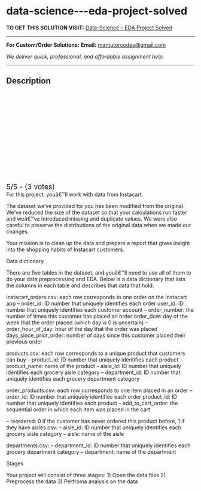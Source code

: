 # data-science---eda-project-solved
**TO GET THIS SOLUTION VISIT:** [Data-Science – EDA Project Solved](https://mantutor.com/product/data-science-eda-project-solved/)


---

**For Custom/Order Solutions:** **Email:** mantutorcodes@gmail.com  

*We deliver quick, professional, and affordable assignment help.*

---

<h2>Description</h2>



<div class="kk-star-ratings kksr-auto kksr-align-center kksr-valign-top" data-payload="{&quot;align&quot;:&quot;center&quot;,&quot;id&quot;:&quot;114929&quot;,&quot;slug&quot;:&quot;default&quot;,&quot;valign&quot;:&quot;top&quot;,&quot;ignore&quot;:&quot;&quot;,&quot;reference&quot;:&quot;auto&quot;,&quot;class&quot;:&quot;&quot;,&quot;count&quot;:&quot;3&quot;,&quot;legendonly&quot;:&quot;&quot;,&quot;readonly&quot;:&quot;&quot;,&quot;score&quot;:&quot;5&quot;,&quot;starsonly&quot;:&quot;&quot;,&quot;best&quot;:&quot;5&quot;,&quot;gap&quot;:&quot;4&quot;,&quot;greet&quot;:&quot;Rate this product&quot;,&quot;legend&quot;:&quot;5\/5 - (3 votes)&quot;,&quot;size&quot;:&quot;24&quot;,&quot;title&quot;:&quot;Data-Science - EDA Project Solved&quot;,&quot;width&quot;:&quot;138&quot;,&quot;_legend&quot;:&quot;{score}\/{best} - ({count} {votes})&quot;,&quot;font_factor&quot;:&quot;1.25&quot;}">

<div class="kksr-stars">

<div class="kksr-stars-inactive">
            <div class="kksr-star" data-star="1" style="padding-right: 4px">


<div class="kksr-icon" style="width: 24px; height: 24px;"></div>
        </div>
            <div class="kksr-star" data-star="2" style="padding-right: 4px">


<div class="kksr-icon" style="width: 24px; height: 24px;"></div>
        </div>
            <div class="kksr-star" data-star="3" style="padding-right: 4px">


<div class="kksr-icon" style="width: 24px; height: 24px;"></div>
        </div>
            <div class="kksr-star" data-star="4" style="padding-right: 4px">


<div class="kksr-icon" style="width: 24px; height: 24px;"></div>
        </div>
            <div class="kksr-star" data-star="5" style="padding-right: 4px">


<div class="kksr-icon" style="width: 24px; height: 24px;"></div>
        </div>
    </div>

<div class="kksr-stars-active" style="width: 138px;">
            <div class="kksr-star" style="padding-right: 4px">


<div class="kksr-icon" style="width: 24px; height: 24px;"></div>
        </div>
            <div class="kksr-star" style="padding-right: 4px">


<div class="kksr-icon" style="width: 24px; height: 24px;"></div>
        </div>
            <div class="kksr-star" style="padding-right: 4px">


<div class="kksr-icon" style="width: 24px; height: 24px;"></div>
        </div>
            <div class="kksr-star" style="padding-right: 4px">


<div class="kksr-icon" style="width: 24px; height: 24px;"></div>
        </div>
            <div class="kksr-star" style="padding-right: 4px">


<div class="kksr-icon" style="width: 24px; height: 24px;"></div>
        </div>
    </div>
</div>


<div class="kksr-legend" style="font-size: 19.2px;">
            5/5 - (3 votes)    </div>
    </div>
For this project, youâ€™ll work with data from Instacart.

The dataset we’ve provided for you has been modified from the original. We’ve reduced the size of the dataset so that your calculations run faster and weâ€™ve introduced missing and duplicate values. We were also careful to preserve the distributions of the original data when we made our changes.

Your mission is to clean up the data and prepare a report that gives insight into the shopping habits of Instacart customers.

Data dictionary

There are five tables in the dataset, and youâ€™ll need to use all of them to do your data preprocessing and EDA. Below is a data dictionary that lists the columns in each table and describes that data that hold.

instacart_orders.csv: each row corresponds to one order on the Instacart app – order_id: ID number that uniquely identifies each order user_id: ID number that uniquely identifies each customer account – order_number: the number of times this customer has placed an order order_dow: day of the week that the order placed (which day is 0 is uncertain) – order_hour_of_day: hour of the day that the order was placed days_since_prior_order: number of days since this customer placed their previous order

products.csv: each row corresponds to a unique product that customers can buy – product_id: ID number that uniquely identifies each product – product_name: name of the product – aisle_id: ID number that uniquely identifies each grocery aisle category – department_id: ID number that uniquely identifies each grocery department category

order_products.csv: each row corresponds to one item placed in an order – order_id: ID number that uniquely identifies each order product_id: ID number that uniquely identifies each product – add_to_cart_order: the sequential order in which each item was placed in the cart

– reordered: 0 if the customer has never ordered this product before, 1 if they have aisles.csv: – aisle_id: ID number that uniquely identifies each grocery aisle category – aisle: name of the aisle

departments.csv: – department_id: ID number that uniquely identifies each grocery department category – department: name of the department

Stages

Your project will consist of three stages: 1) Open the data files 2) Preprocess the data 3) Perfroma analysis on the data
